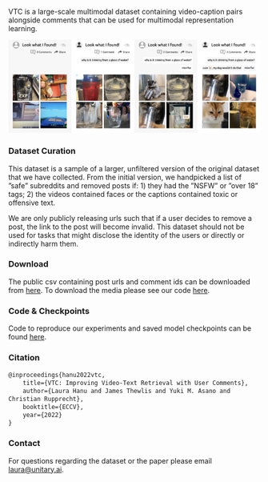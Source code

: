 VTC is a large-scale multimodal dataset containing video-caption pairs alongside comments that can be used for multimodal representation learning.

<p align="center">
<img src="https://raw.githubusercontent.com/unitaryai/VTC/main/vtc_fig.png">
</p>

### Dataset Curation

This dataset is a sample of a larger, unfiltered version of the original dataset that we have collected. From the initial version, we handpicked a list of ”safe” subreddits and removed posts if: 1) they had the ”NSFW” or ”over 18” tags; 2) the videos contained faces or the captions contained toxic or offensive text.

We are only publicly releasing urls such that if a user decides to remove a post, the link to the post will become invalid. This dataset should not be used for tasks that might disclose the identity of the users or directly or indirectly harm them.

### Download

The public csv containing post urls and comment ids can be downloaded from [here](https://github.com/unitaryai/VTC/releases/download/v0.1.0-alpha/VTC_v1.0_public.csv.tar.gz). To download the media please see our code [here](https://github.com/unitaryai/VTC-dataset).

### Code & Checkpoints

Code to reproduce our experiments and saved model checkpoints can be found [here](https://github.com/unitaryai/VTC).


### Citation

```text
@inproceedings{hanu2022vtc,
    title={VTC: Improving Video-Text Retrieval with User Comments},
    author={Laura Hanu and James Thewlis and Yuki M. Asano and Christian Rupprecht},
    booktitle={ECCV},
    year={2022}
}
```

### Contact

For questions regarding the dataset or the paper please email laura@unitary.ai.
